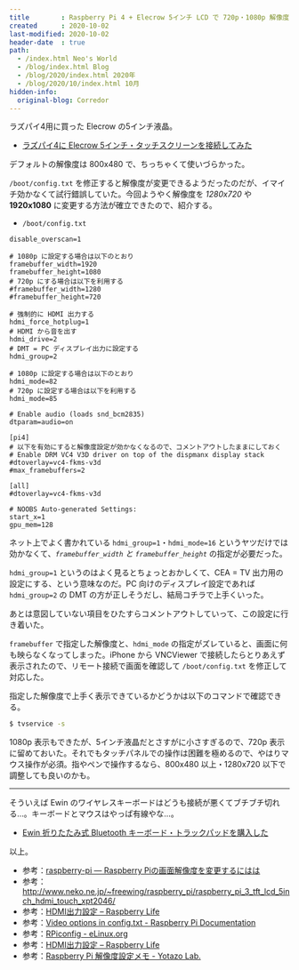 ```yaml
---
title        : Raspberry Pi 4 + Elecrow 5インチ LCD で 720p・1080p 解像度で表示する方法
created      : 2020-10-02
last-modified: 2020-10-02
header-date  : true
path:
  - /index.html Neo's World
  - /blog/index.html Blog
  - /blog/2020/index.html 2020年
  - /blog/2020/10/index.html 10月
hidden-info:
  original-blog: Corredor
---
```


ラズパイ4用に買った Elecrow の5インチ液晶。

- [ラズパイ4に Elecrow 5インチ・タッチスクリーンを接続してみた](/blog/2020/06/29-01.html)

デフォルトの解像度は 800x480 で、ちっちゃくて使いづらかった。

`/boot/config.txt` を修正すると解像度が変更できるようだったのだが、イマイチ効かなくて試行錯誤していた。今回ようやく解像度を _1280x720_ や __1920x1080__ に変更する方法が確立できたので、紹介する。

- `/boot/config.txt`

```properties
disable_overscan=1

# 1080p に設定する場合は以下のとおり
framebuffer_width=1920
framebuffer_height=1080
# 720p にする場合は以下を利用する
#framebuffer_width=1280
#framebuffer_height=720

# 強制的に HDMI 出力する
hdmi_force_hotplug=1
# HDMI から音を出す
hdmi_drive=2
# DMT = PC ディスプレイ出力に設定する
hdmi_group=2

# 1080p に設定する場合は以下のとおり
hdmi_mode=82
# 720p に設定する場合は以下を利用する
hdmi_mode=85

# Enable audio (loads snd_bcm2835)
dtparam=audio=on

[pi4]
# 以下を有効にすると解像度設定が効かなくなるので、コメントアウトしたままにしておく
# Enable DRM VC4 V3D driver on top of the dispmanx display stack
#dtoverlay=vc4-fkms-v3d
#max_framebuffers=2

[all]
#dtoverlay=vc4-fkms-v3d

# NOOBS Auto-generated Settings:
start_x=1
gpu_mem=128
```

ネット上でよく書かれている `hdmi_group=1`・`hdmi_mode=16` というヤツだけでは効かなくて、*`framebuffer_width` と `framebuffer_height`* の指定が必要だった。

`hdmi_group=1` というのはよく見るとちょっとおかしくて、CEA = TV 出力用の設定にする、という意味なのだ。PC 向けのディスプレイ設定であれば `hdmi_group=2` の DMT の方が正しそうだし、結局コチラで上手くいった。

あとは意図していない項目をひたすらコメントアウトしていって、この設定に行き着いた。

`framebuffer` で指定した解像度と、`hdmi_mode` の指定がズレていると、画面に何も映らなくなってしまった。iPhone から VNCViewer で接続したらとりあえず表示されたので、リモート接続で画面を確認して `/boot/config.txt` を修正して対応した。

指定した解像度で上手く表示できているかどうかは以下のコマンドで確認できる。

```bash
$ tvservice -s
```

1080p 表示もできたが、5インチ液晶だとさすがに小さすぎるので、720p 表示に留めておいた。それでもタッチパネルでの操作は困難を極めるので、やはりマウス操作が必須。指やペンで操作するなら、800x480 以上・1280x720 以下で調整しても良いのかも。

---

そういえば Ewin のワイヤレスキーボードはどうも接続が悪くてブチブチ切れる…。キーボードとマウスはやっぱ有線やな…。

- [Ewin 折りたたみ式 Bluetooth キーボード・トラックパッドを購入した](/blog/2020/07/01-01.html)

以上。

- 参考：[raspberry-pi — Raspberry Piの画面解像度を変更するにはは](https://www.it-swarm.dev/ja/raspberry-pi/raspberry-pi%E3%81%AE%E7%94%BB%E9%9D%A2%E8%A7%A3%E5%83%8F%E5%BA%A6%E3%82%92%E5%A4%89%E6%9B%B4%E3%81%99%E3%82%8B%E3%81%AB%E3%81%AF%E3%81%AF/1046607883/)
- 参考：<http://www.neko.ne.jp/~freewing/raspberry_pi/raspberry_pi_3_tft_lcd_5inch_hdmi_touch_xpt2046/>
- 参考：[HDMI出力設定 – Raspberry Life](https://raspberrylife.wordpress.com/2013/02/02/hdmi%E5%87%BA%E5%8A%9B%E8%A8%AD%E5%AE%9A/)
- 参考：[Video options in config.txt - Raspberry Pi Documentation](https://www.raspberrypi.org/documentation/configuration/config-txt/video.md)
- 参考：[RPiconfig - eLinux.org](https://elinux.org/RPiconfig)
- 参考：[HDMI出力設定 – Raspberry Life](https://raspberrylife.wordpress.com/2013/02/02/hdmi%E5%87%BA%E5%8A%9B%E8%A8%AD%E5%AE%9A/)
- 参考：[Raspberry Pi 解像度設定メモ - Yotazo Lab.](https://yotazo.hateblo.jp/entry/2015/02/19/170014)
